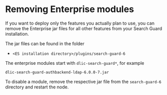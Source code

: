 # Removing Enterprise modules

If you want to deploy only the features you actually plan to use, you can remove the Enterprise jar files for all other features from your Search Guard installation.

The jar files can be found in the folder

* `<ES installation directory>/plugins/search-guard-6`

The enterprise modules start with `dlic-search-guard*`, for example

```
dlic-search-guard-authbackend-ldap-6.0.0-7.jar 
```

To disable a module, remove the respective jar file from the `search-guard-6` directory and restart the node.